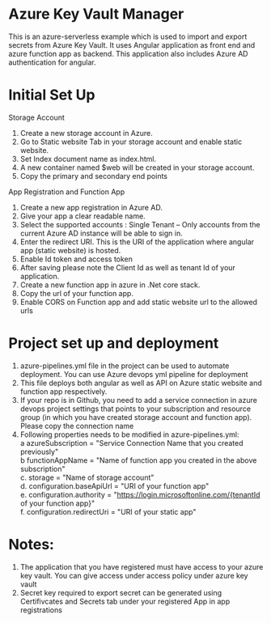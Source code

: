 # Azure Key Vault Manager
This is an azure-serverless example which is used to import and export secrets from Azure Key Vault. It uses Angular application as front end and azure function app as backend.
This application also includes Azure AD authentication for angular.

# Initial Set Up


Storage Account
1. Create a new storage account in Azure.
2. Go to Static website Tab in your storage account and enable static website.
3. Set Index document name as index.html.
4. A new container named $web will be created in your storage account.
5. Copy the primary and secondary end points

App Registration and Function App 
1. Create a new app registration in Azure AD.
2. Give your app a clear readable name.
3. Select the supported accounts : Single Tenant – Only accounts from the current Azure AD instance will be able to sign in.
4. Enter the redirect URI. This is the URI of the application where angular app (static website) is hosted.
5. Enable Id token and access token
6. After saving please note the Client Id as well as tenant Id of your application.
6. Create a new function app in azure in .Net core stack.
7. Copy the url of your function app.
8. Enable CORS on Function app and add static website url to the allowed urls


# Project set up and deployment

1. azure-pipelines.yml file in the project can be used to automate deployment. You can use Azure devops yml pipeline for deployment
2. This file deploys both angular as well as API on Azure static website and function app respectively.
3. If your repo is in Github, you need to add a service connection in azure devops project settings that points to your subscription and resource group (in which you have    created storage account and function app). Please copy the connection name
3. Following properties needs to be modified in azure-pipelines.yml:<br />
 a azureSubscription = "Service Connection Name that you created previously"<br />
 b functionAppName = "Name of function app you created in the above subscription"<br />
 c. storage = "Name of storage account"<br />
 d. configuration.baseApiUrl = "URI of your function app"<br />
 e. configuration.authority = "https://login.microsoftonline.com/{tenantId of your function app}"<br />
 f. configuration.redirectUri = "URI of your static app"<br />
 
# Notes:
1. The application that you have registered must have access to your azure key vault. You can give access under access policy under azure key vault
2. Secret key required to export secret can be generated using Certifivcates and Secrets tab under your registered App in app registrations
